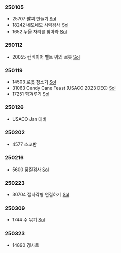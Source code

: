 ### 250105
- 25707 팔찌 만들기 [Sol](./q25707.py)
- 18242 네모네모 시력검사 [Sol](./q18242.py)
- 1652 누울 자리를 찾아라 [Sol](./q1652.py)

### 250112
- 20055 컨베이어 벨트 위의 로봇 [Sol](./q20055.py)

### 250119
- 14503 로봇 청소기 [Sol](./q14503.py)
- 31063 Candy Cane Feast (USACO 2023 DEC) [Sol](./q31063.py)
- 17251 힘겨루기 [Sol](./q17251.py)

### 250126
- USACO Jan 대비

### 250202
- 4577 소코반

### 250216
- 5600 품질검사 [Sol](./q5600.py)

### 250223
- 30704 정사각형 연결하기 [Sol](./q30704.py)

### 250309
- 1744 수 묶기 [Sol](./q1744.py)

### 250323
- 14890 경사로
